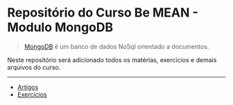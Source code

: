 # Repositório do Curso Be MEAN - Modulo MongoDB

> [MongoDB](https://www.mongodb.org/) é um banco de dados NoSql orientado a documentos.

Neste repositório será adicionado todos os matérias, exercícios e demais arquivos do curso.

---

- [Artigos](https://github.com/marcelohmdias/be-mean-modulo-mongodb/tree/master/articles)
- [Exercícios](https://github.com/marcelohmdias/be-mean-modulo-mongodb/tree/master/exercises)